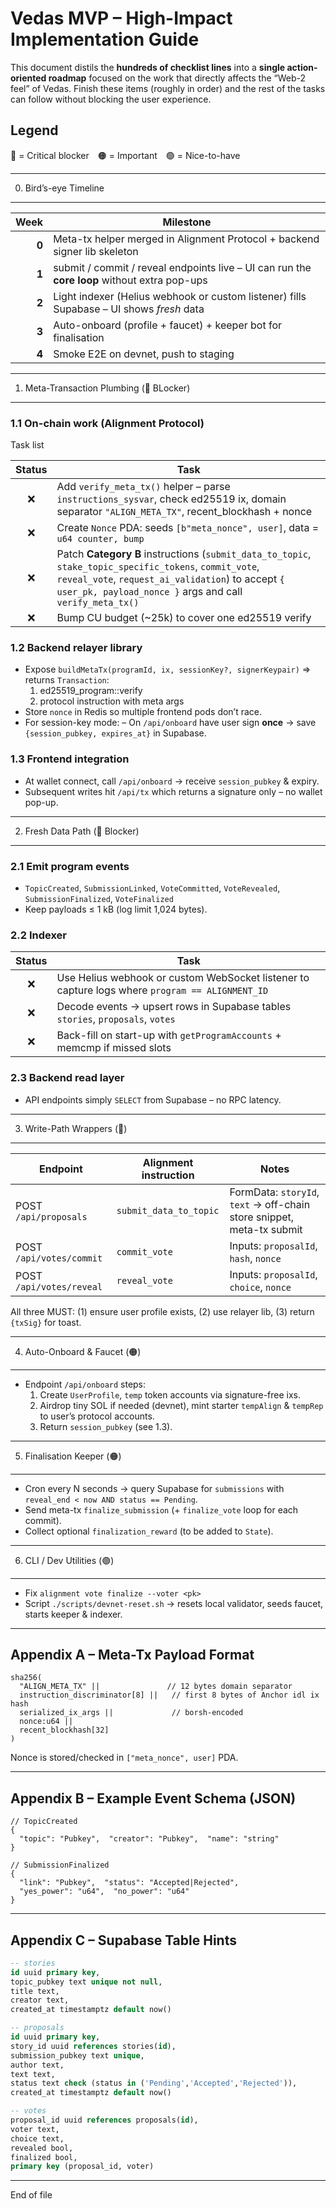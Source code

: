 # Vedas MVP – High-Impact Implementation Guide

This document distils the **hundreds of checklist lines** into a **single
action-oriented roadmap** focused on the work that directly affects the “Web-2
feel” of Vedas. Finish these items (roughly in order) and the rest of the
tasks can follow without blocking the user experience.

## Legend

🔴 = Critical blocker 🟠 = Important 🟢 = Nice-to-have

---

0.  Bird’s-eye Timeline

---

|  Week | Milestone                                                                                    |
| ----: | -------------------------------------------------------------------------------------------- |
| **0** | Meta-tx helper merged in Alignment Protocol + backend signer lib skeleton                    |
| **1** | submit / commit / reveal endpoints live – UI can run the **core loop** without extra pop-ups |
| **2** | Light indexer (Helius webhook or custom listener) fills Supabase – UI shows _fresh_ data     |
| **3** | Auto-onboard (profile + faucet) + keeper bot for finalisation                                |
| **4** | Smoke E2E on devnet, push to staging                                                         |

---

1. Meta-Transaction Plumbing (🔴 BLocker)

---

### 1.1 On-chain work (Alignment Protocol)

Task list

| Status | Task                                                                                                                                                                                                                     |
| :----: | ------------------------------------------------------------------------------------------------------------------------------------------------------------------------------------------------------------------------ |
|   ❌   | Add `verify_meta_tx()` helper – parse `instructions_sysvar`, check ed25519 ix, domain separator `"ALIGN_META_TX"`, recent_blockhash + nonce                                                                              |
|   ❌   | Create `Nonce` PDA: seeds `[b"meta_nonce", user]`, data = `u64 counter, bump`                                                                                                                                            |
|   ❌   | Patch **Category B** instructions (`submit_data_to_topic`, `stake_topic_specific_tokens`, `commit_vote`, `reveal_vote`, `request_ai_validation`) to accept `{ user_pk, payload_nonce }` args and call `verify_meta_tx()` |
|   ❌   | Bump CU budget (~25k) to cover one ed25519 verify                                                                                                                                                                        |

### 1.2 Backend relayer library

- Expose `buildMetaTx(programId, ix, sessionKey?, signerKeypair)` ⇒ returns `Transaction`:
  1. ed25519_program::verify
  2. protocol instruction with meta args
- Store `nonce` in Redis so multiple frontend pods don’t race.
- For session-key mode:
  – On `/api/onboard` have user sign **once** → save `{session_pubkey, expires_at}` in Supabase.

### 1.3 Frontend integration

- At wallet connect, call `/api/onboard` → receive `session_pubkey` & expiry.
- Subsequent writes hit `/api/tx` which returns a signature only – no wallet pop-up.

---

2. Fresh Data Path (🔴 Blocker)

---

### 2.1 Emit program events

- `TopicCreated`, `SubmissionLinked`, `VoteCommitted`, `VoteRevealed`, `SubmissionFinalized`, `VoteFinalized`
- Keep payloads ≤ 1 kB (log limit 1,024 bytes).

### 2.2 Indexer

| Status | Task                                                                                            |
| :----: | ----------------------------------------------------------------------------------------------- |
|   ❌   | Use Helius webhook or custom WebSocket listener to capture logs where `program == ALIGNMENT_ID` |
|   ❌   | Decode events → upsert rows in Supabase tables `stories`, `proposals`, `votes`                  |
|   ❌   | Back-fill on start-up with `getProgramAccounts` + memcmp if missed slots                        |

### 2.3 Backend read layer

- API endpoints simply `SELECT` from Supabase – no RPC latency.

---

3. Write-Path Wrappers (🔴)

---

| Endpoint                 | Alignment instruction  | Notes                                                                 |
| ------------------------ | ---------------------- | --------------------------------------------------------------------- |
| POST `/api/proposals`    | `submit_data_to_topic` | FormData: `storyId`, `text` → off-chain store snippet, meta-tx submit |
| POST `/api/votes/commit` | `commit_vote`          | Inputs: `proposalId`, `hash`, `nonce`                                 |
| POST `/api/votes/reveal` | `reveal_vote`          | Inputs: `proposalId`, `choice`, `nonce`                               |

All three MUST: (1) ensure user profile exists, (2) use relayer lib, (3) return `{txSig}` for toast.

---

4. Auto-Onboard & Faucet (🟠)

---

- Endpoint `/api/onboard` steps:
  1. Create `UserProfile`, `temp` token accounts via signature-free ixs.
  2. Airdrop tiny SOL if needed (devnet), mint starter `tempAlign` & `tempRep` to user’s protocol accounts.
  3. Return `session_pubkey` (see 1.3).

---

5. Finalisation Keeper (🟠)

---

- Cron every N seconds → query Supabase for `submissions` with `reveal_end < now AND status == Pending`.
- Send meta-tx `finalize_submission` (+ `finalize_vote` loop for each commit).
- Collect optional `finalization_reward` (to be added to `State`).

---

6. CLI / Dev Utilities (🟢)

---

- Fix `alignment vote finalize --voter <pk>`
- Script `./scripts/devnet-reset.sh` → resets local validator, seeds faucet, starts keeper & indexer.

---

## Appendix A – Meta-Tx Payload Format

```
sha256(
  "ALIGN_META_TX" ||               // 12 bytes domain separator
  instruction_discriminator[8] ||   // first 8 bytes of Anchor idl ix hash
  serialized_ix_args ||             // borsh-encoded
  nonce:u64 ||
  recent_blockhash[32]
)
```

Nonce is stored/checked in `["meta_nonce", user]` PDA.

---

## Appendix B – Example Event Schema (JSON)

```
// TopicCreated
{
  "topic": "Pubkey",  "creator": "Pubkey",  "name": "string"
}

// SubmissionFinalized
{
  "link": "Pubkey",  "status": "Accepted|Rejected",
  "yes_power": "u64",  "no_power": "u64"
}
```

---

## Appendix C – Supabase Table Hints

```sql
-- stories
id uuid primary key,
topic_pubkey text unique not null,
title text,
creator text,
created_at timestamptz default now()

-- proposals
id uuid primary key,
story_id uuid references stories(id),
submission_pubkey text unique,
author text,
text text,
status text check (status in ('Pending','Accepted','Rejected')),
created_at timestamptz default now()

-- votes
proposal_id uuid references proposals(id),
voter text,
choice text,
revealed bool,
finalized bool,
primary key (proposal_id, voter)
```

---

End of file
